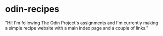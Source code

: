 # odin-recipes
"Hi! I'm following The Odin Project's assignments and I'm currently making a simple recipe website with a main index page and a couple of links."